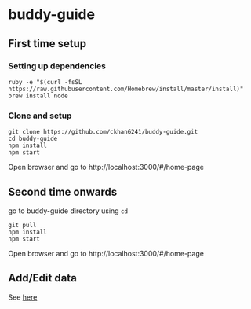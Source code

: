 # buddy-guide

## First time setup
### Setting up dependencies
```
ruby -e "$(curl -fsSL https://raw.githubusercontent.com/Homebrew/install/master/install)"
brew install node
```
### Clone and setup
```
git clone https://github.com/ckhan6241/buddy-guide.git
cd buddy-guide 
npm install 
npm start 
```
Open browser and go to http://localhost:3000/#/home-page

## Second time onwards
go to buddy-guide directory using `cd`
```
git pull
npm install
npm start
```
Open browser and go to http://localhost:3000/#/home-page

## Add/Edit data
See [here](https://github.com/ckhan6241/buddy-guide/blob/master/app/mockData/datas.js)
